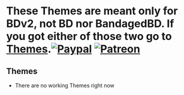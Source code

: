 # These Themes are meant only for BDv2, not BD nor BandagedBD. If you got either of those two go to [Themes](https://github.com/ShasWHITE/BetterDiscordAddons-master/tree/master/BetterDiscordAddons-master/Themes/).[![Paypal][paypal-badge]][paypal-link] [![Patreon][patreon-badge]][patreon-link]

[paypal-badge]: https://img.shields.io/badge/Paypal-Donate!-%23003087.svg?logo=paypal&style=flat
[paypal-link]: https://paypal.me/MircoWittrien

[patreon-badge]: https://img.shields.io/badge/Patreon-Support!-%23F96854.svg?logo=patreon&style=flat
[patreon-link]: https://patreon.com/MircoWittrien

## Themes
 - There are no working Themes right now